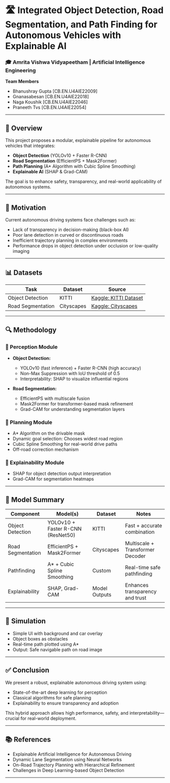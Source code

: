 # 🛣️ Integrated Object Detection, Road Segmentation, and Path Finding for Autonomous Vehicles with Explainable AI

### 🎓 Amrita Vishwa Vidyapeetham | Artificial Intelligence Engineering

**Team Members**  
- Bhanushray Gupta [CB.EN.U4AIE22009]  
- Gnanasabesan [CB.EN.U4AIE22018]  
- Naga Koushik [CB.EN.U4AIE22046]  
- Praneeth Tvs [CB.EN.U4AIE22054]  

---

## 📌 Overview

This project proposes a modular, explainable pipeline for autonomous vehicles that integrates:

- **Object Detection** (YOLOv10 + Faster R-CNN)  
- **Road Segmentation** (EfficientPS + Mask2Former)  
- **Path Planning** (A* Algorithm with Cubic Spline Smoothing)  
- **Explainable AI** (SHAP & Grad-CAM)

The goal is to enhance safety, transparency, and real-world applicability of autonomous systems.

---

## 🚦 Motivation

Current autonomous driving systems face challenges such as:
- Lack of transparency in decision-making (black-box AI)
- Poor lane detection in curved or discontinuous roads
- Inefficient trajectory planning in complex environments
- Performance drops in object detection under occlusion or low-quality imaging

---

## 📊 Datasets

| Task              | Dataset      | Source                                                                 |
|-------------------|--------------|------------------------------------------------------------------------|
| Object Detection  | KITTI        | [Kaggle: KITTI Dataset](https://www.kaggle.com/datasets/klemenko/kitti-dataset) |
| Road Segmentation | Cityscapes   | [Kaggle: Cityscapes](https://www.kaggle.com/datasets/dansbecker/cityscapes-image-pairs) |

---

## 🔍 Methodology

### 🔹 Perception Module
- **Object Detection:**  
  - YOLOv10 (fast inference) + Faster R-CNN (high accuracy)  
  - Non-Max Suppression with IoU threshold of 0.5  
  - Interpretability: SHAP to visualize influential regions

- **Road Segmentation:**  
  - EfficientPS with multiscale fusion  
  - Mask2Former for transformer-based mask refinement  
  - Grad-CAM for understanding segmentation layers

### 🔹 Planning Module
- A* Algorithm on the drivable mask  
- Dynamic goal selection: Chooses widest road region  
- Cubic Spline Smoothing for real-world drive paths  
- Off-road correction mechanism

### 🔹 Explainability Module
- SHAP for object detection output interpretation  
- Grad-CAM for segmentation heatmaps  

---

## 🧠 Model Summary

| Component           | Model(s)                             | Dataset     | Notes                                 |
|---------------------|--------------------------------------|-------------|----------------------------------------|
| Object Detection    | YOLOv10 + Faster R-CNN (ResNet50)    | KITTI       | Fast + accurate combination            |
| Road Segmentation   | EfficientPS + Mask2Former            | Cityscapes  | Multiscale + Transformer Decoder       |
| Pathfinding         | A* + Cubic Spline Smoothing          | Custom      | Real-time safe pathfinding             |
| Explainability      | SHAP, Grad-CAM                       | Model Outputs | Enhances transparency and trust       |

---

## 🧪 Simulation

- Simple UI with background and car overlay  
- Object boxes as obstacles  
- Real-time path plotted using A*  
- Output: Safe navigable path on road image

---

## ✅ Conclusion

We present a robust, explainable autonomous driving system using:
- State-of-the-art deep learning for perception  
- Classical algorithms for safe planning  
- Explainability to ensure transparency and adoption

This hybrid approach allows high performance, safety, and interpretability—crucial for real-world deployment.

---

## 📚 References

- Explainable Artificial Intelligence for Autonomous Driving  
- Dynamic Lane Segmentation using Neural Networks  
- On-Road Trajectory Planning with Hierarchical Refinement  
- Challenges in Deep Learning-based Object Detection  

---

